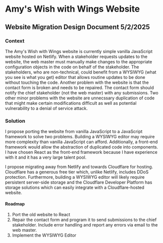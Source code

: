 # Amy's Wish with Wings Website

## Website Migration Design Document 5/2/2025

### Context

The Amy's Wish with Wings website is currently simple vanilla JavaScript website hosted on Netlify.
When a stakeholder requests updates to the website, the web master must manually make changes to the appropriate configuration objects in the code on behalf of the stakeholder.
The stakeholders, who are non-technical, could benefit from a WYSIWYG (what you see is what you get) editor that allows routine updates to be done without touching the code.
Another problem with the website is that the contact form is broken and needs to be repaired. The contact form should notify the chief stakeholder (not the web master) with any submissions.
Two other minor problems with the website are unnecssary duplication of code that might make certain modifications difficult as well as potential vulnerability to a denial of service attack. 

### Solution

I propose porting the website from vanilla JavaScript to a JavaScript framework to solve two problems.
Building a WYSIWYG editor may require more complexity than vanilla JavaScript can afford.
Additionally, a front-end framework would allow the abstraction of duplicated code into components.
I have chosen React as the front-end framework because I have experience with it and it has a very large talent pool.

I propose migrating away from Netlify and towards Cloudflare for hosting. Cloudflare has a generous free tier which, unlike Netlify, includes DDoS protection.
Furthermore, building a WYSIWYG editor will likely require persistent server-side storage and the Cloudflare Developer Platform has storage solutions which can easily integrate with a Cloudflare-hosted website.

#### Roadmap

1. Port the old website to React
2. Repair the contact form and program it to send submissions to the chief stakeholder. Include error handling and report any errors via email to the web master.
3. Implement the WYSIWYG Editor
